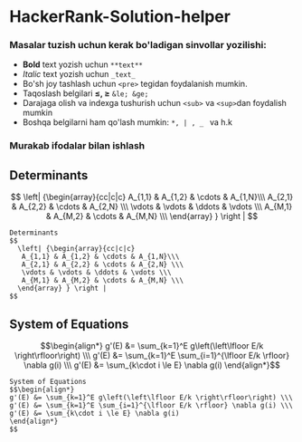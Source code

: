 # HackerRank-Solution-helper
### Masalar tuzish uchun kerak bo'ladigan sinvollar yozilishi:
+ <b>Bold</b> text yozish uchun  `**text**`
+ <i>Italic</i> text yozish uchun `_text_` 
+ Bo'sh joy tashlash uchun `<pre>` tegidan foydalanish mumkin.
+ Taqoslash belgilari <b>≤, ≥</b> `&le; &ge;`
+ Darajaga olish va indexga tushurish uchun `<sub>` va `<sup>`dan foydalish mumkin
+ Boshqa belgilarni ham qo'lash mumkin: <code>*, | , _ </code> va h.k
### Murakab ifodalar bilan ishlash
## Determinants  
$$
  \left| {\begin{array}{cc|c|c}
   A_{1,1} & A_{1,2} & \cdots & A_{1,N}\\\
   A_{2,1} & A_{2,2} & \cdots & A_{2,N} \\\
   \vdots & \vdots & \ddots & \vdots \\\
   A_{M,1} & A_{M,2} & \cdots & A_{M,N} \\\
  \end{array} } \right |
$$
```
Determinants  
$$
  \left| {\begin{array}{cc|c|c}
   A_{1,1} & A_{1,2} & \cdots & A_{1,N}\\\
   A_{2,1} & A_{2,2} & \cdots & A_{2,N} \\\
   \vdots & \vdots & \ddots & \vdots \\\
   A_{M,1} & A_{M,2} & \cdots & A_{M,N} \\\
  \end{array} } \right |
$$
```

## System of Equations 
$$\begin{align*}
g'(E) &= \sum_{k=1}^E g\left(\left\lfloor E/k \right\rfloor\right) \\\
g'(E) &= \sum_{k=1}^E \sum_{i=1}^{\lfloor E/k \rfloor} \nabla g(i) \\\
g'(E) &= \sum_{k\cdot i \le E} \nabla g(i)
\end{align*}$$ 

```
System of Equations 
$$\begin{align*}
g'(E) &= \sum_{k=1}^E g\left(\left\lfloor E/k \right\rfloor\right) \\\
g'(E) &= \sum_{k=1}^E \sum_{i=1}^{\lfloor E/k \rfloor} \nabla g(i) \\\
g'(E) &= \sum_{k\cdot i \le E} \nabla g(i)
\end{align*}
$$ 
```
